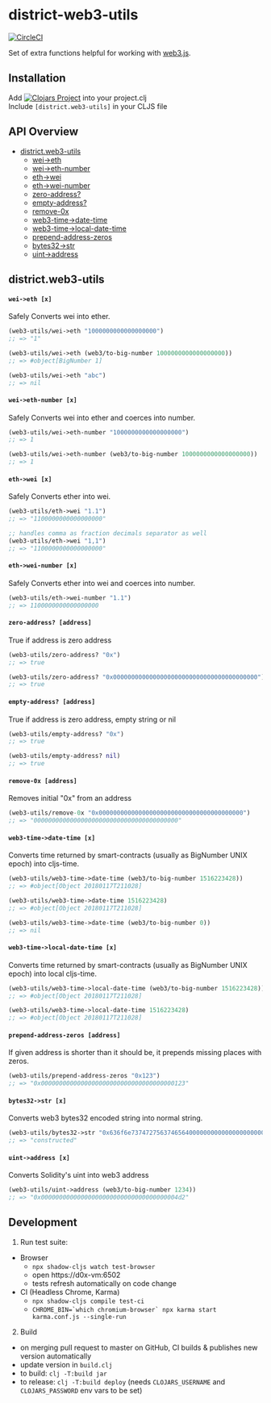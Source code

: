 # district-web3-utils

[![CircleCI](https://circleci.com/gh/district0x/district-web3-utils/tree/master.svg?style=svg)](https://circleci.com/gh/district0x/district-web3-utils/tree/master)


Set of extra functions helpful for working with [web3.js](https://github.com/ethereum/web3.js/). 


## Installation
Add [![Clojars Project](https://img.shields.io/clojars/v/io.github.district0x/district-web3-utils.svg?include_prereleases)](https://clojars.org/io.github.district0x/district-web3-utils) into your project.clj  
Include `[district.web3-utils]` in your CLJS file  

## API Overview
- [district.web3-utils](#districtweb3-utils)
  - [wei->eth](#wei-eth)
  - [wei->eth-number](#wei-eth-number)
  - [eth->wei](#eth-wei)
  - [eth->wei-number](#eth-wei-number)
  - [zero-address?](#zero-address?)
  - [empty-address?](#empty-address?)
  - [remove-0x](#remove-0x)
  - [web3-time->date-time](#web3-time-date-time)
  - [web3-time->local-date-time](#web3-time-local-date-time)
  - [prepend-address-zeros](#prepend-address-zeros)
  - [bytes32->str](#bytes32-str)
  - [uint->address](#uint-address)
  

## district.web3-utils

#### <a name="wei-eth">`wei->eth [x]`
Safely Converts wei into ether.
```clojure
(web3-utils/wei->eth "1000000000000000000")
;; => "1"

(web3-utils/wei->eth (web3/to-big-number 1000000000000000000))
;; => #object[BigNumber 1]

(web3-utils/wei->eth "abc")
;; => nil
```

#### <a name="wei-eth-number">`wei->eth-number [x]`
Safely Converts wei into ether and coerces into number. 
```clojure
(web3-utils/wei->eth-number "1000000000000000000")
;; => 1

(web3-utils/wei->eth-number (web3/to-big-number 1000000000000000000))
;; => 1
```

#### <a name="eth-wei">`eth->wei [x]`
Safely Converts ether into wei.
```clojure
(web3-utils/eth->wei "1.1")
;; => "1100000000000000000"

;; handles comma as fraction decimals separator as well
(web3-utils/eth->wei "1,1")
;; => "1100000000000000000"
```

#### <a name="eth-wei-number">`eth->wei-number [x]`
Safely Converts ether into wei and coerces into number. 
```clojure
(web3-utils/eth->wei-number "1.1")
;; => 1100000000000000000
```

#### <a name="zero-address?">`zero-address? [address]`
True if address is zero address
```clojure
(web3-utils/zero-address? "0x")
;; => true

(web3-utils/zero-address? "0x0000000000000000000000000000000000000000")
;; => true
```

#### <a name="empty-address?">`empty-address? [address]`
True if address is zero address, empty string or nil
```clojure
(web3-utils/empty-address? "0x")
;; => true

(web3-utils/empty-address? nil)
;; => true
```

#### <a name="remove-0x">`remove-0x [address]`
Removes initial "0x" from an address
```clojure
(web3-utils/remove-0x "0x0000000000000000000000000000000000000000")
;; => "0000000000000000000000000000000000000000"
```

#### <a name="web3-time-date-time">`web3-time->date-time [x]`
Converts time returned by smart-contracts (usually as BigNumber UNIX epoch) into cljs-time. 
```clojure
(web3-utils/web3-time->date-time (web3/to-big-number 1516223428))
;; => #object[Object 20180117T211028]

(web3-utils/web3-time->date-time 1516223428)
;; => #object[Object 20180117T211028]

(web3-utils/web3-time->date-time (web3/to-big-number 0))
;; => nil

```

#### <a name="web3-time-local-date-time">`web3-time->local-date-time [x]`
Converts time returned by smart-contracts (usually as BigNumber UNIX epoch) into local cljs-time. 
```clojure
(web3-utils/web3-time->local-date-time (web3/to-big-number 1516223428))
;; => #object[Object 20180117T211028]

(web3-utils/web3-time->local-date-time 1516223428)
;; => #object[Object 20180117T211028]
```

#### <a name="prepend-address-zeros">`prepend-address-zeros [address]`
If given address is shorter than it should be, it prepends missing places with zeros.
```clojure
(web3-utils/prepend-address-zeros "0x123")
;; => "0x0000000000000000000000000000000000000123"
```

#### <a name="bytes32-str">`bytes32->str [x]`
Converts web3 bytes32 encoded string into normal string. 
```clojure
(web3-utils/bytes32->str "0x636f6e7374727563746564000000000000000000000000000000000000000000")
;; => "constructed"
```

#### <a name="uint-address">`uint->address [x]`
Converts Solidity's uint into web3 address 
```clojure
(web3-utils/uint->address (web3/to-big-number 1234))
;; => "0x00000000000000000000000000000000000004d2"
```

## Development

1. Run test suite:
- Browser
  - `npx shadow-cljs watch test-browser`
  - open https://d0x-vm:6502
  - tests refresh automatically on code change
- CI (Headless Chrome, Karma)
  - `npx shadow-cljs compile test-ci`
  - ``CHROME_BIN=`which chromium-browser` npx karma start karma.conf.js --single-run``

2. Build
- on merging pull request to master on GitHub, CI builds & publishes new version automatically
- update version in `build.clj`
- to build: `clj -T:build jar`
- to release: `clj -T:build deploy` (needs `CLOJARS_USERNAME` and `CLOJARS_PASSWORD` env vars to be set)